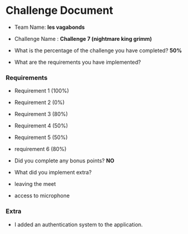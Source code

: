 # Challenge Document

- Team Name: **les vagabonds**
- Challenge Name : **Challenge 7 (nightmare king grimm)**

- What is the percentage of the challenge you have completed? **50%**

- What are the requirements you have implemented?

### Requirements

- Requirement 1 (100%)
- Requirement 2 (0%)
- Requirement 3 (80%)
- Requirement 4 (50%)
- Requirement 5 (50%)
- requirement 6 (80%)


- Did you complete any bonus points? **NO**

- What did you implement extra?
- leaving the meet
- access to microphone

### Extra

- I added an authentication system to the application. 
 
